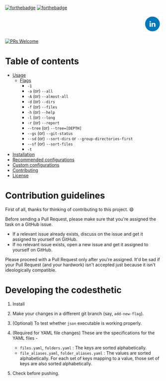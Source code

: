 [![forthebadge](https://user-images.githubusercontent.com/79048275/152592295-911f5789-4f5e-4e27-b4ef-e420341754ca.svg)](http://forthebadge.com) 
[![forthebadge](https://forthebadge.com/images/badges/uses-js.svg)](https://forthebadge.com)                    <p align = "right"><a href="https://www.linkedin.com/in/gyan-p-a20539202/"><img src="https://github.com/aritraroy/social-icons/blob/master/linkedin-icon.png?raw=true" width="60"></a></p>

[![PRs Welcome](https://img.shields.io/badge/PRs-welcome-brightgreen.svg?style=shields)](http://makeapullrequest.com)
# Table of contents

- [Usage](#usage)
  - [Flags](#flags)
    - `-1`
    - `-a`   (or) `--all`
    - `-A`   (or) `--almost-all`
    - `-d`   (or) `--dirs`
    - `-f`   (or) `--files`
    - `-h`   (or) `--help`
    - `-l`   (or) `--long`
    - `-r`   (or) `--report`
    - `--tree` (or) `--tree=[DEPTH]`
    - `--gs` (or) `--git-status`
    - `--sd` (or) `--sort-dirs` or `--group-directories-first`
    - `--sf` (or) `--sort-files`
    - `-t`
- [Installation](#installation)
- [Recommended configurations](#recommended-configurations)
- [Custom configurations](#custom-configurations)
- [Contributing](#contributing)
- [License](#license)

# Contribution guidelines

First of all, thanks for thinking of contributing to this project. :smile:

Before sending a Pull Request, please make sure that you're assigned the task on a GitHub issue.

- If a relevant issue already exists, discuss on the issue and get it assigned to yourself on GitHub.
- If no relevant issue exists, open a new issue and get it assigned to yourself on GitHub.

Please proceed with a Pull Request only after you're assigned. It'd be sad if your Pull Request (and your hardwork) isn't accepted just because it isn't ideologically compatible.

# Developing the codesthetic

1. Install

2. Make your changes in a different git branch (say, `add-new-flag`).
3. (Optional) To test whether `json` executable is working properly.

4. (Required for YAML file changes) These are the specifications for the YAML files -

    - `files.yaml`, `folders.yaml` : The keys are sorted alphabetically.
    - `file_aliases.yaml`, `folder_aliases.yaml` : The values are sorted alphabetically. For each set of keys mapping to a value, those set of keys are also sorted alphabetically.

5. Check before pushing.
